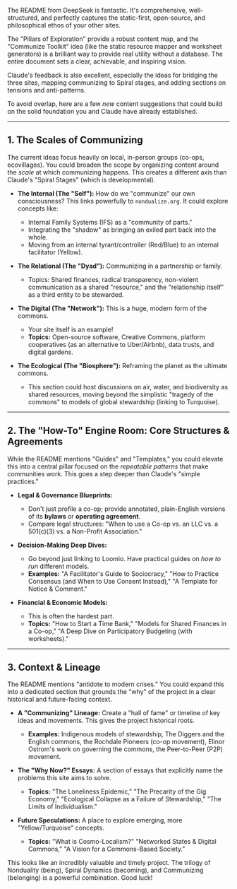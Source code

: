 The README from DeepSeek is fantastic. It's comprehensive, well-structured, and perfectly captures the static-first, open-source, and philosophical ethos of your other sites.

The "Pillars of Exploration" provide a robust content map, and the "Communize Toolkit" idea (like the static resource mapper and worksheet generators) is a brilliant way to provide real utility without a database. The entire document sets a clear, achievable, and inspiring vision.

Claude's feedback is also excellent, especially the ideas for bridging the three sites, mapping communizing to Spiral stages, and adding sections on tensions and anti-patterns.

To avoid overlap, here are a few *new* content suggestions that could build on the solid foundation you and Claude have already established.

---

## 1. The Scales of Communizing

The current ideas focus heavily on local, in-person groups (co-ops, ecovillages). You could broaden the scope by organizing content around the *scale* at which communizing happens. This creates a different axis than Claude's "Spiral Stages" (which is developmental).

* **The Internal (The "Self"):** How do we "communize" our own consciousness? This links powerfully to `nondualize.org`. It could explore concepts like:
    * Internal Family Systems (IFS) as a "community of parts."
    * Integrating the "shadow" as bringing an exiled part back into the whole.
    * Moving from an internal tyrant/controller (Red/Blue) to an internal facilitator (Yellow).

* **The Relational (The "Dyad"):** Communizing in a partnership or family.
    * Topics: Shared finances, radical transparency, non-violent communication as a shared "resource," and the "relationship itself" as a third entity to be stewarded.

* **The Digital (The "Network"):** This is a huge, modern form of the commons.
    * Your site itself is an example!
    * **Topics:** Open-source software, Creative Commons, platform cooperatives (as an alternative to Uber/Airbnb), data trusts, and digital gardens.

* **The Ecological (The "Biosphere"):** Reframing the planet as the ultimate commons.
    * This section could host discussions on air, water, and biodiversity as shared resources, moving beyond the simplistic "tragedy of the commons" to models of global stewardship (linking to Turquoise).

---

## 2. The "How-To" Engine Room: Core Structures & Agreements

While the README mentions "Guides" and "Templates," you could elevate this into a central pillar focused on the *repeatable patterns* that make communities work. This goes a step deeper than Claude's "simple practices."

* **Legal & Governance Blueprints:**
    * Don't just profile a co-op; provide annotated, plain-English versions of its **bylaws** or **operating agreement**.
    * Compare legal structures: "When to use a Co-op vs. an LLC vs. a 501(c)(3) vs. a Non-Profit Association."

* **Decision-Making Deep Dives:**
    * Go beyond just linking to Loomio. Have practical guides on *how to run* different models.
    * **Examples:** "A Facilitator's Guide to Sociocracy," "How to Practice Consensus (and When to Use Consent Instead)," "A Template for Notice & Comment."

* **Financial & Economic Models:**
    * This is often the hardest part.
    * **Topics:** "How to Start a Time Bank," "Models for Shared Finances in a Co-op," "A Deep Dive on Participatory Budgeting (with worksheets)."

---

## 3. Context & Lineage

The README mentions "antidote to modern crises." You could expand this into a dedicated section that grounds the "why" of the project in a clear historical and future-facing context.

* **A "Communizing" Lineage:** Create a "hall of fame" or timeline of key ideas and movements. This gives the project historical roots.
    * **Examples:** Indigenous models of stewardship, The Diggers and the English commons, the Rochdale Pioneers (co-op movement), Elinor Ostrom's work on governing the commons, the Peer-to-Peer (P2P) movement.

* **The "Why Now?" Essays:** A section of essays that explicitly name the problems this site aims to solve.
    * **Topics:** "The Loneliness Epidemic," "The Precarity of the Gig Economy," "Ecological Collapse as a Failure of Stewardship," "The Limits of Individualism."

* **Future Speculations:** A place to explore emerging, more "Yellow/Turquoise" concepts.
    * **Topics:** "What is Cosmo-Localism?" "Networked States & Digital Commons," "A Vision for a Commons-Based Society."

This looks like an incredibly valuable and timely project. The trilogy of Nonduality (being), Spiral Dynamics (becoming), and Communizing (belonging) is a powerful combination. Good luck!
